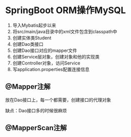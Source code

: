# SpringBoot ORM操作MySQL

1. 导入Mybatis起步以来
2. 将src/main/java目录中的xml文件包含到classpath中
3. 创建实体类Student
4. 创建Dao类接口
5. 创建Dao接口对应的mapper文件
6. 创建Service层对象，创建对象和他的实现类
7. 创建Controller对象，访问Service
8. 写application.properties配置连接信息



## @Mapper注解

放在Dao接口上，每一个都需要，创建接口的代理对象

缺点：Dao接口多的时候很麻烦

## @MapperScan注解